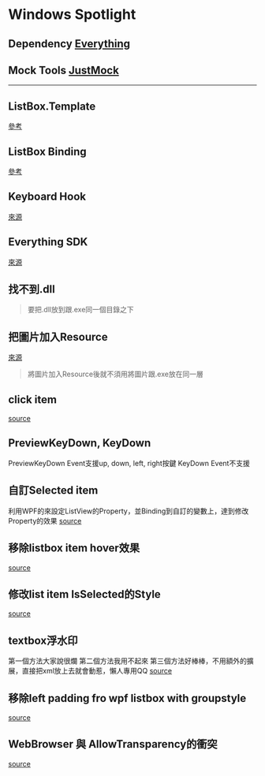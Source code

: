 # Windows Spotlight

## Dependency [Everything](https://www.voidtools.com/)

## Mock Tools [JustMock](http://www.telerik.com/justmock/free-mocking)

--------------------------------------------------

## ListBox.Template
[參考](https://blogs.msdn.microsoft.com/ericsk/2013/04/18/windows-store-app-windows-phone-app-listview-listbox-2/)
## ListBox Binding
[參考](https://blogs.msdn.microsoft.com/ericsk/2013/04/18/windows-store-app-windows-phone-app-listview-listbox-2/)
## Keyboard Hook
[來源](http://www.dylansweb.com/2014/10/low-level-global-keyboard-hook-sink-in-c-net/)
## Everything SDK
[來源](http://www.voidtools.com/support/everything/sdk/)

## 找不到.dll
> 要把.dll放到跟.exe同一個目錄之下

## 把圖片加入Resource
[來源](http://stackoverflow.com/questions/10673957/load-image-from-folder-in-solution)
> 將圖片加入Resource後就不須用將圖片跟.exe放在同一層

## click item
[source](http://stackoverflow.com/questions/10207888/wpf-listview-detect-when-selected-item-is-clicked)

## PreviewKeyDown, KeyDown
PreviewKeyDown Event支援up, down, left, right按鍵
KeyDown Event不支援

## 自訂Selected item
利用WPF的<Setter>來設定ListView的Property，並Binding到自訂的變數上，達到修改Property的效果
[source](http://stackoverflow.com/questions/1069577/wpf-listview-programmatically-select-item)

## 移除listbox item hover效果
[source](http://stackoverflow.com/questions/15632493/wpf-listbox-turn-off-hover-effect)

## 修改list item IsSelected的Style
[source](http://stackoverflow.com/questions/28686752/changing-wpf-listbox-selecteditem-text-color-and-highlight-background-color-usin)

## textbox浮水印
第一個方法大家說很爛
第二個方法我用不起來
第三個方法好棒棒，不用額外的擴展，直接把xml放上去就會動惹，懶人專用QQ
[source](http://stackoverflow.com/questions/833943/watermark-hint-text-placeholder-textbox-in-wpf)

## 移除left padding fro wpf listbox with groupstyle
[source](http://stackoverflow.com/questions/12814283/remove-left-padding-for-a-wpf-listboxitem-with-groupstyle-defined-for-its-listbo)

## WebBrowser 與 AllowTransparency的衝突
[source](http://www.cnblogs.com/greed/p/5213235.html)